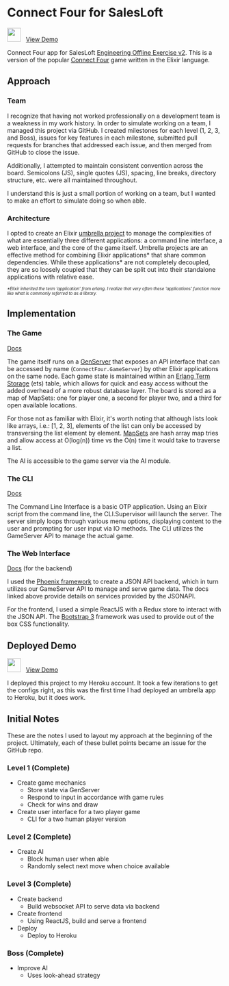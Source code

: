 # Connect Four for SalesLoft

<img src="https://image.flaticon.com/icons/png/128/12/12195.png" width="32"> &nbsp;&nbsp;<a href="https://secure-temple-90358.herokuapp.com/" target="\_blank">View Demo</a>

Connect Four app for SalesLoft [Engineering Offline Exercise v2](https://docs.google.com/document/d/1ChozkkouQrRESGlvZYEM4sNAyks5mK-cAODGSKvgYjM/edit). This is a version of the popular [Connect Four](https://en.wikipedia.org/wiki/Connect_Four) game written in the Elixir language.

## Approach

### Team

I recognize that having not worked professionally on a development team is a weakness in my work history. In order to simulate working on a team, I managed this project via GitHub. I created milestones for each level (1, 2, 3, and Boss), issues for key features in each milestone, submitted pull requests for branches that addressed each issue, and then merged from GitHub to close the issue.

Additionally, I attempted to maintain consistent convention across the board. Semicolons (JS), single quotes (JS), spacing, line breaks, directory structure, etc. were all maintained throughout.

I understand this is just a small portion of working on a team, but I wanted to make an effort to simulate doing so when able.

### Architecture

I opted to create an Elixir [umbrella project](http://elixir-lang.github.io/getting-started/mix-otp/dependencies-and-umbrella-apps.html) to manage the complexities of what are essentially three different applications: a command line interface, a web interface, and the core of the game itself. Umbrella projects are an effective method for combining Elixir applications* that share common dependencies. While these applications* are not completely decoupled, they are so loosely coupled that they can be split out into their standalone applications with relative ease.

<sup><sub> *\*Elixir inherited the term 'application' from erlang. I realize that very often these 'applications' function more like what is commonly referred to as a library.*</sup></sub>

## Implementation

### The Game

[Docs](https://github.com/davelively14/connect_four_loft/tree/master/apps/connect_four)

The game itself runs on a [GenServer](https://hexdocs.pm/elixir/GenServer.html) that exposes an API interface that can be accessed by name (`ConnectFour.GameServer`) by other Elixir applications on the same node. Each game state is maintained within an [Erlang Term Storage](http://erlang.org/doc/man/ets.html) (ets) table, which allows for quick and easy access without the added overhead of a more robust database layer. The board is stored as a map of MapSets: one for player one, a second for player two, and a third for open available locations.

For those not as familiar with Elixir, it's worth noting that although lists look like arrays, i.e.: [1, 2, 3], elements of the list can only be accessed by transversing the list element by element. [MapSets](https://hexdocs.pm/elixir/MapSet.html) are hash array map tries and allow access at O(log(n)) time vs the O(n) time it would take to traverse a list.

The AI is accessible to the game server via the AI module.

### The CLI

[Docs](https://github.com/davelively14/connect_four_loft/tree/master/apps/cli)

The Command Line Interface is a basic OTP application. Using an Elixir script from the command line, the CLI.Supervisor will launch the server. The server simply loops through various menu options, displaying content to the user and prompting for user input via IO methods. The CLI utilizes the GameServer API to manage the actual game.

### The Web Interface

[Docs](https://github.com/davelively14/connect_four_loft/tree/master/apps/connect_four_backend) (for the backend)

I used the [Phoenix framework](http://phoenixframework.org/) to create a JSON API backend, which in turn utilizes our GameServer API to manage and serve game data. The docs linked above provide details on services provided by the JSONAPI.

For the frontend, I used a simple ReactJS with a Redux store to interact with the JSON API. The [Bootstrap 3](http://getbootstrap.com/docs/3.3/) framework was used to provide out of the box CSS functionality.

## Deployed Demo

<img src="https://image.flaticon.com/icons/png/128/12/12195.png" width="32"> &nbsp;&nbsp;<a href="https://secure-temple-90358.herokuapp.com/" target="\_blank">View Demo</a>

I deployed this project to my Heroku account. It took a few iterations to get the configs right, as this was the first time I had deployed an umbrella app to Heroku, but it does work.

## Initial Notes

These are the notes I used to layout my approach at the beginning of the project. Ultimately, each of these bullet points became an issue for the GitHub repo.

### Level 1 (Complete)

- Create game mechanics
  - Store state via GenServer
  - Respond to input in accordance with game rules
  - Check for wins and draw
- Create user interface for a two player game
  - CLI for a two human player version

### Level 2 (Complete)

- Create AI
  - Block human user when able
  - Randomly select next move when choice available

### Level 3 (Complete)

- Create backend
  - Build websocket API to serve data via backend
- Create frontend
  - Using ReactJS, build and serve a frontend
- Deploy
  - Deploy to Heroku

### Boss (Complete)

- Improve AI
  - Uses look-ahead strategy
